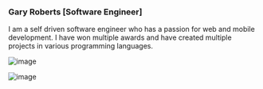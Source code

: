 ### Gary Roberts [Software Engineer]

I am a self driven software engineer who has a passion for web and mobile development. I have won multiple awards and have created multiple projects in various programming languages.

![image](https://user-images.githubusercontent.com/35618554/119403163-890db480-bca3-11eb-865c-0e158286f9a3.png)</br>

![image](https://user-images.githubusercontent.com/35618554/119403002-59f74300-bca3-11eb-9a22-8b1e81e088f0.png)





